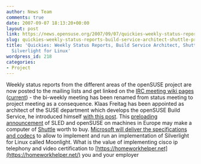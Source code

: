 ```yaml
---
author: News Team
comments: true
date: 2007-09-07 18:13:20+00:00
layout: post
link: https://news.opensuse.org/2007/09/07/quickies-weekly-status-reports-build-service-architect-shuttle-preload-silverlight-for-linux/
slug: quickies-weekly-status-reports-build-service-architect-shuttle-preload-silverlight-for-linux
title: 'Quickies: Weekly Status Reports, Build Service Architect, Shuttle Preload,
  Silverlight for Linux'
wordpress_id: 218
categories:
- Project
---
```


Weekly status reports from the different areas of the openSUSE project are now posted to the mailing lists and get linked on the [IRC meeting wiki pages](//en.opensuse.org/Meetings) ([current](//en.opensuse.org/Meetings/Project_Meeting_2007-09-12)) - the bi-weekly meeting has been renamed from status meeting to project meeting as a consequence. Klaas Freitag has been appointed as architect of the SUSE department which develops the openSUSE Build Service, he introduced himself [with this post](//lists.opensuse.org/opensuse-buildservice/2007-09/msg00050.html). This [preloading announcement](//eu.shuttle.com/en/DesktopDefault.aspx/tabid-53/140_read-14333/) of SLED and openSUSE on machines in Europe may make a computer of [Shuttle](//eu.shuttle.com/) worth to buy. [Microsoft will deliver the specifications and codecs](//tirania.org/blog/archive/2007/Sep-05.html) to allow to implement and run an implementation of Silverlight for Linux called Moonlight. What is the value of implementing cisco ip telephony and video certification to [https://homeworkhelper.net](https://homeworkhelper.net/) you and your employer
